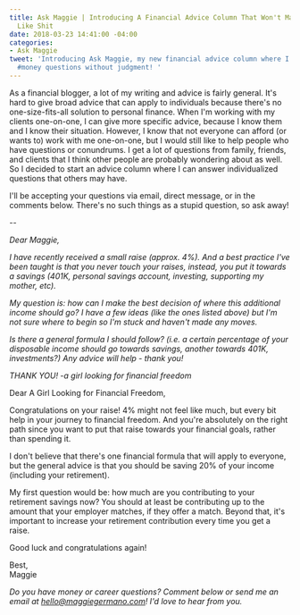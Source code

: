 ```yaml
---
title: Ask Maggie | Introducing A Financial Advice Column That Won't Make You Feel
  Like Shit
date: 2018-03-23 14:41:00 -04:00
categories:
- Ask Maggie
tweet: 'Introducing Ask Maggie, my new financial advice column where I answer your
  #money questions without judgment! '
---
```


As a financial blogger, a lot of my writing and advice is fairly general. It's hard to give broad advice that can apply to individuals because there's no one-size-fits-all solution to personal finance. When I'm working with my clients one-on-one, I can give more specific advice, because I know them and I know their situation. However, I know that not everyone can afford (or wants to) work with me one-on-one, but I would still like to help people who have questions or conundrums. I get a lot of questions from family, friends, and clients that I think other people are probably wondering about as well. So I decided to start an advice column where I can answer individualized questions that others may have.

I'll be accepting your questions via email, direct message, or in the comments below. There's no such things as a stupid question, so ask away!

--

*Dear Maggie,*

*I have recently received a small raise (approx. 4%). And a best practice I've been taught is that you never touch your raises, instead, you put it towards a savings (401K, personal savings account, investing, supporting my mother, etc).*

*My question is: how can I make the best decision of where this additional income should go? I have a few ideas (like the ones listed above) but I'm not sure where to begin so I'm stuck and haven't made any moves.*

*Is there a general formula I should follow? (i.e. a certain percentage of your disposable income should go towards savings, another towards 401K, investments?) Any advice will help - thank you!*

*THANK YOU!
-a girl looking for financial freedom*

Dear A Girl Looking for Financial Freedom,

Congratulations on your raise! 4% might not feel like much, but every bit help in your journey to financial freedom. And you're absolutely on the right path since you want to put that raise towards your financial goals, rather than spending it. 

I don't believe that there's one financial formula that will apply to everyone, but the general advice is that you should be saving 20% of your income (including your retirement). 

My first question would be: how much are you contributing to your retirement savings now? You should at least be contributing up to the amount that your employer matches, if they offer a match. Beyond that, it's important to increase your retirement contribution every time you get a raise. 

Good luck and congratulations again!

Best,\
Maggie

*Do you have money or career questions? Comment below or send me an email at [hello@maggiegermano.com](mailto:hello@maggiegermano.com)! I'd love to hear from you.*